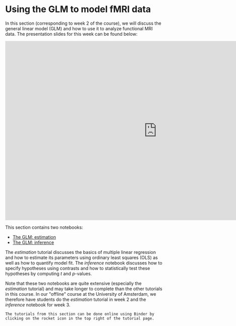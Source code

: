 # Using the GLM to model fMRI data
In this section (corresponding to week 2 of the course), we will discuss the general linear model (GLM) and how to use it to analyze functional MRI data. The presentation slides for this week can be found below:

<iframe src="https://docs.google.com/presentation/d/e/2PACX-1vTU30s_-iEyqWr4F00boEE5PE57GuxW_oxRVT3CHB-xyPcZR_mL550BY5sszrqy5OI0ppWwxmG9JtZL/embed?start=true&loop=false&delayms=60000" frameborder="0" width="960" height="569" allowfullscreen="true" mozallowfullscreen="true" webkitallowfullscreen="true"></iframe>

This section contains two notebooks:

* [The GLM: estimation](../fMRI-introduction/week_2/glm_part1_estimation.ipynb)
* [The GLM: inference](../fMRI-introduction/week_3/glm_part2_inference.ipynb)

The *estimation* tutorial discusses the basics of multiple linear regression and how to estimate its parameters using ordinary least squares (OLS) as well as how to quantify model fit. The *inference* notebook discusses how to specify hypotheses using contrasts and how to statistically test these hypotheses by computing *t* and *p*-values.

Note that these two notebooks are quite extensive (especially the *estimation* tutorial) and may take longer to complete than the other tutorials in this course. In our "offline" course at the University of Amsterdam, we therefore have students do the *estimation* tutorial in week 2 and the *inference* notebook for week 3.

```{note}
The tutorials from this section can be done online using Binder by clicking on the rocket icon in the top right of the tutorial page.
```
